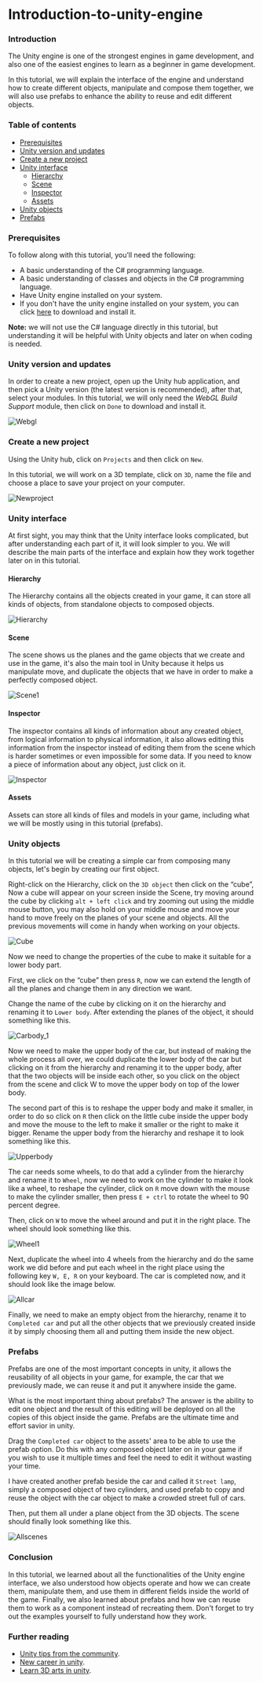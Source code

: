 # Introduction-to-unity-engine

### Introduction
The Unity engine is one of the strongest engines in game development, and also one of the easiest engines to learn as a beginner in game development. 

In this tutorial, we will explain the interface of the engine and understand how to create different objects, manipulate and compose them together, we will also use prefabs to enhance the ability to reuse and edit different objects.

### Table of contents
- [Prerequisites](#prerequisites)
- [Unity version and updates](#unity-version-and-updates)
- [Create a new project](#create-a-new-project)
- [Unity interface](#unity-interface)
    - [Hierarchy](#hierarchy)
    - [Scene](#scene)
    - [Inspector](#inspector)
    - [Assets](#assets)
- [Unity objects](#unity-objects)
- [Prefabs](#prefabs)

### Prerequisites
To follow along with this tutorial, you’ll need the following:
- A basic understanding of the C# programming language.
- A basic understanding of classes and objects in the C# programming language.
- Have Unity engine installed on your system.
- If you don't have the unity engine installed on your system, you can click [here](https://unity.com/download) to download and install it.

**Note:** we will not use the C# language directly in this tutorial, but understanding it will be helpful with Unity objects and later on when coding is needed.

### Unity version and updates
In order to create a new project, open up the Unity hub application, and then pick a Unity version (the latest version is recommended), after that, select your modules. In this tutorial, we will only need the *WebGL Build Support* module, then click on `Done` to download and install it.

![Webgl](/engineering-education/introduction-to-unity-engine/Webgl.png)

### Create a new project
Using the Unity hub, click on `Projects` and then click on `New`. 

In this tutorial, we will work on a 3D template, click on `3D`, name the file and choose a place to save your project on your computer. 

![Newproject](/engineering-education/introduction-to-unity-engine/Newproject.png)

### Unity interface
At first sight, you may think that the Unity interface looks complicated, but after understanding each part of it, it will look simpler to you. 
We will describe the main parts of the interface and explain how they work together later on in this tutorial.

#### Hierarchy
The Hierarchy contains all the objects created in your game, it can store all kinds of objects, from standalone objects to composed objects.

![Hierarchy](/engineering-education/introduction-to-unity-engine/Hierarchy1.png)

#### Scene
The scene shows us the planes and the game objects that we create and use in the game, it's also the main tool in Unity because it helps us manipulate move, and duplicate the objects that we have in order to make a perfectly composed object.

![Scene1](/engineering-education/introduction-to-unity-engine/Scene1.png)

#### Inspector
The inspector contains all kinds of information about any created object, from logical information to physical information, it also allows editing this information from the inspector instead of editing them from the scene which is harder sometimes or even impossible for some data. If you need to know a piece of information about any object, just click on it.

![Inspector](/engineering-education/introduction-to-unity-engine/Inspector.png)

#### Assets
Assets can store all kinds of files and models in your game, including what we will be mostly using in this tutorial (prefabs).

### Unity objects
In this tutorial we will be creating a simple car from composing many objects, let's begin by creating our first object. 

Right-click on the Hierarchy, click on the `3D object` then click on the “cube”, Now a cube will appear on your screen inside the Scene, try moving around the cube by clicking `alt + left click` and try zooming out using the middle mouse button, you may also hold on your middle mouse and move your hand to move freely on the planes of your scene and objects. All the previous movements will come in handy when working on your objects.

![Cube](/engineering-education/introduction-to-unity-engine/Cube.png)

Now we need to change the properties of the cube to make it suitable for a lower body part. 

First, we click on the “cube” then press `R`, now we can extend the length of all the planes and change them in any direction we want. 

Change the name of the cube by clicking on it on the hierarchy and renaming it to `Lower body`. After extending the planes of the object, it should something like this. 

![Carbody_1](/engineering-education/introduction-to-unity-engine/Carbody_1.png)

Now we need to make the upper body of the car, but instead of making the whole process all over, we could duplicate the lower body of the car but clicking on it from the hierarchy and renaming it to the upper body, after that the two objects will be inside each other, so you click on the object from the scene and click W to move the upper body on top of the lower body.

The second part of this is to reshape the upper body and make it smaller, in order to do so click on `R` then click on the little cube inside the upper body and move the mouse to the left to make it smaller or the right to make it bigger. Rename the upper body from the hierarchy and reshape it to look something like this.

![Upperbody](/engineering-education/introduction-to-unity-engine/Upperbody.png)

The car needs some wheels, to do that add a cylinder from the hierarchy and rename it to `Wheel`, now we need to work on the cylinder to make it look like a wheel, to reshape the cylinder, click on `R` move down with the mouse to make the cylinder smaller, then press `E + ctrl` to rotate the wheel to 90 percent degree. 

Then, click on `W` to move the wheel around and put it in the right place. The wheel should look something like this.

![Wheel1](/engineering-education/introduction-to-unity-engine/Wheel1.png)

Next, duplicate the wheel into 4 wheels from the hierarchy and do the same work we did before and put each wheel in the right place using the following key `W, E, R` on your keyboard. The car is completed now, and it should look like the image below.

![Allcar](/engineering-education/introduction-to-unity-engine/Allcar.png)

Finally, we need to make an empty object from the hierarchy, rename it to `Completed car`  and put all the other objects that we previously created inside it by simply choosing them all and putting them inside the new object.

### Prefabs
Prefabs are one of the most important concepts in unity, it allows the reusability of all objects in your game, for example, the car that we previously made, we can reuse it and put it anywhere inside the game. 

What is the most important thing about prefabs? The answer is the ability to edit one object and the result of this editing will be deployed on all the copies of this object inside the game. Prefabs are the ultimate time and effort savior in unity.

Drag the `Completed car` object to the assets' area to be able to use the prefab option. Do this with any composed object later on in your game if you wish to use it multiple times and feel the need to edit it without wasting your time.

I have created another prefab beside the car and called it `Street lamp`, simply a composed object of two cylinders, and used prefab to copy and reuse the object with the car object to make a crowded street full of cars. 

Then, put them all under a plane object from the 3D objects. The scene should finally look something like this.

![Allscenes](/engineering-education/introduction-to-unity-engine/Allscenes.png)

### Conclusion
In this tutorial, we learned about all the functionalities of the Unity engine interface, we also understood how objects operate and how we can create them, manipulate them, and use them in different fields inside the world of the game. Finally, we also learned about prefabs and how we can reuse them to work as a component instead of recreating them. Don't forget to try out the examples yourself to fully understand how they work.

### Further reading
- [Unity tips from the community](https://blog.unity.com/technology/become-a-better-unity-developer-with-these-tips-from-the-community).
- [New career in unity](https://blog.unity.com/technology/new-career-pathways-help-you-break-into-the-gaming-and-tech-industries).
- [Learn 3D arts in unity](https://blog.unity.com/technology/learn-3d-art-optimization-for-mobile-with-arm).


